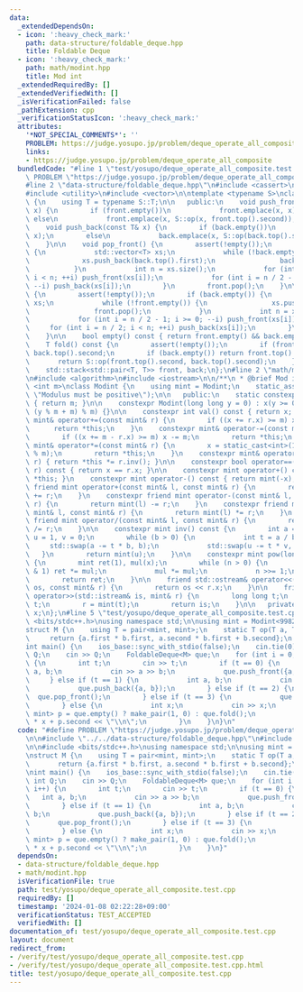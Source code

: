 ```yaml
---
data:
  _extendedDependsOn:
  - icon: ':heavy_check_mark:'
    path: data-structure/foldable_deque.hpp
    title: Foldable Deque
  - icon: ':heavy_check_mark:'
    path: math/modint.hpp
    title: Mod int
  _extendedRequiredBy: []
  _extendedVerifiedWith: []
  _isVerificationFailed: false
  _pathExtension: cpp
  _verificationStatusIcon: ':heavy_check_mark:'
  attributes:
    '*NOT_SPECIAL_COMMENTS*': ''
    PROBLEM: https://judge.yosupo.jp/problem/deque_operate_all_composite
    links:
    - https://judge.yosupo.jp/problem/deque_operate_all_composite
  bundledCode: "#line 1 \"test/yosupo/deque_operate_all_composite.test.cpp\"\n#define\
    \ PROBLEM \"https://judge.yosupo.jp/problem/deque_operate_all_composite\"\n\n\
    #line 2 \"data-structure/foldable_deque.hpp\"\n#include <cassert>\n#include <stack>\n\
    #include <utility>\n#include <vector>\n\ntemplate <typename S>\nclass FoldableDeque\
    \ {\n    using T = typename S::T;\n\n   public:\n    void push_front(const T&\
    \ x) {\n        if (front.empty())\n            front.emplace(x, x);\n       \
    \ else\n            front.emplace(x, S::op(x, front.top().second));\n    }\n\n\
    \    void push_back(const T& x) {\n        if (back.empty())\n            back.emplace(x,\
    \ x);\n        else\n            back.emplace(x, S::op(back.top().second, x));\n\
    \    }\n\n    void pop_front() {\n        assert(!empty());\n        if (front.empty())\
    \ {\n            std::vector<T> xs;\n            while (!back.empty()) {\n   \
    \             xs.push_back(back.top().first);\n                back.pop();\n \
    \           }\n            int n = xs.size();\n            for (int i = n / 2;\
    \ i < n; ++i) push_front(xs[i]);\n            for (int i = n / 2 - 1; i >= 0;\
    \ --i) push_back(xs[i]);\n        }\n        front.pop();\n    }\n\n    void pop_back()\
    \ {\n        assert(!empty());\n        if (back.empty()) {\n            std::vector<T>\
    \ xs;\n            while (!front.empty()) {\n                xs.push_back(front.top().first);\n\
    \                front.pop();\n            }\n            int n = xs.size();\n\
    \            for (int i = n / 2 - 1; i >= 0; --i) push_front(xs[i]);\n       \
    \     for (int i = n / 2; i < n; ++i) push_back(xs[i]);\n        }\n        back.pop();\n\
    \    }\n\n    bool empty() const { return front.empty() && back.empty(); }\n\n\
    \    T fold() const {\n        assert(!empty());\n        if (front.empty()) return\
    \ back.top().second;\n        if (back.empty()) return front.top().second;\n \
    \       return S::op(front.top().second, back.top().second);\n    }\n\n   private:\n\
    \    std::stack<std::pair<T, T>> front, back;\n};\n#line 2 \"math/modint.hpp\"\
    \n#include <algorithm>\n#include <iostream>\n\n/**\n * @brief Mod int\n */\ntemplate\
    \ <int m>\nclass Modint {\n    using mint = Modint;\n    static_assert(m > 0,\
    \ \"Modulus must be positive\");\n\n   public:\n    static constexpr int mod()\
    \ { return m; }\n\n    constexpr Modint(long long y = 0) : x(y >= 0 ? y % m :\
    \ (y % m + m) % m) {}\n\n    constexpr int val() const { return x; }\n\n    constexpr\
    \ mint& operator+=(const mint& r) {\n        if ((x += r.x) >= m) x -= m;\n  \
    \      return *this;\n    }\n    constexpr mint& operator-=(const mint& r) {\n\
    \        if ((x += m - r.x) >= m) x -= m;\n        return *this;\n    }\n    constexpr\
    \ mint& operator*=(const mint& r) {\n        x = static_cast<int>(1LL * x * r.x\
    \ % m);\n        return *this;\n    }\n    constexpr mint& operator/=(const mint&\
    \ r) { return *this *= r.inv(); }\n\n    constexpr bool operator==(const mint&\
    \ r) const { return x == r.x; }\n\n    constexpr mint operator+() const { return\
    \ *this; }\n    constexpr mint operator-() const { return mint(-x); }\n\n    constexpr\
    \ friend mint operator+(const mint& l, const mint& r) {\n        return mint(l)\
    \ += r;\n    }\n    constexpr friend mint operator-(const mint& l, const mint&\
    \ r) {\n        return mint(l) -= r;\n    }\n    constexpr friend mint operator*(const\
    \ mint& l, const mint& r) {\n        return mint(l) *= r;\n    }\n    constexpr\
    \ friend mint operator/(const mint& l, const mint& r) {\n        return mint(l)\
    \ /= r;\n    }\n\n    constexpr mint inv() const {\n        int a = x, b = m,\
    \ u = 1, v = 0;\n        while (b > 0) {\n            int t = a / b;\n       \
    \     std::swap(a -= t * b, b);\n            std::swap(u -= t * v, v);\n     \
    \   }\n        return mint(u);\n    }\n\n    constexpr mint pow(long long n) const\
    \ {\n        mint ret(1), mul(x);\n        while (n > 0) {\n            if (n\
    \ & 1) ret *= mul;\n            mul *= mul;\n            n >>= 1;\n        }\n\
    \        return ret;\n    }\n\n    friend std::ostream& operator<<(std::ostream&\
    \ os, const mint& r) {\n        return os << r.x;\n    }\n\n    friend std::istream&\
    \ operator>>(std::istream& is, mint& r) {\n        long long t;\n        is >>\
    \ t;\n        r = mint(t);\n        return is;\n    }\n\n   private:\n    int\
    \ x;\n};\n#line 5 \"test/yosupo/deque_operate_all_composite.test.cpp\"\n\n#include\
    \ <bits/stdc++.h>\nusing namespace std;\n\nusing mint = Modint<998244353>;\n\n\
    struct M {\n    using T = pair<mint, mint>;\n    static T op(T a, T b) {\n   \
    \     return {a.first * b.first, a.second * b.first + b.second};\n    }\n};\n\n\
    int main() {\n    ios_base::sync_with_stdio(false);\n    cin.tie(0);\n\n    int\
    \ Q;\n    cin >> Q;\n    FoldableDeque<M> que;\n    for (int i = 0; i < Q; i++)\
    \ {\n        int t;\n        cin >> t;\n        if (t == 0) {\n            int\
    \ a, b;\n            cin >> a >> b;\n            que.push_front({a, b});\n   \
    \     } else if (t == 1) {\n            int a, b;\n            cin >> a >> b;\n\
    \            que.push_back({a, b});\n        } else if (t == 2) {\n          \
    \  que.pop_front();\n        } else if (t == 3) {\n            que.pop_back();\n\
    \        } else {\n            int x;\n            cin >> x;\n            pair<mint,\
    \ mint> p = que.empty() ? make_pair(1, 0) : que.fold();\n            cout << p.first\
    \ * x + p.second << \"\\n\";\n        }\n    }\n}\n"
  code: "#define PROBLEM \"https://judge.yosupo.jp/problem/deque_operate_all_composite\"\
    \n\n#include \"../../data-structure/foldable_deque.hpp\"\n#include \"../../math/modint.hpp\"\
    \n\n#include <bits/stdc++.h>\nusing namespace std;\n\nusing mint = Modint<998244353>;\n\
    \nstruct M {\n    using T = pair<mint, mint>;\n    static T op(T a, T b) {\n \
    \       return {a.first * b.first, a.second * b.first + b.second};\n    }\n};\n\
    \nint main() {\n    ios_base::sync_with_stdio(false);\n    cin.tie(0);\n\n   \
    \ int Q;\n    cin >> Q;\n    FoldableDeque<M> que;\n    for (int i = 0; i < Q;\
    \ i++) {\n        int t;\n        cin >> t;\n        if (t == 0) {\n         \
    \   int a, b;\n            cin >> a >> b;\n            que.push_front({a, b});\n\
    \        } else if (t == 1) {\n            int a, b;\n            cin >> a >>\
    \ b;\n            que.push_back({a, b});\n        } else if (t == 2) {\n     \
    \       que.pop_front();\n        } else if (t == 3) {\n            que.pop_back();\n\
    \        } else {\n            int x;\n            cin >> x;\n            pair<mint,\
    \ mint> p = que.empty() ? make_pair(1, 0) : que.fold();\n            cout << p.first\
    \ * x + p.second << \"\\n\";\n        }\n    }\n}"
  dependsOn:
  - data-structure/foldable_deque.hpp
  - math/modint.hpp
  isVerificationFile: true
  path: test/yosupo/deque_operate_all_composite.test.cpp
  requiredBy: []
  timestamp: '2024-01-08 02:22:28+09:00'
  verificationStatus: TEST_ACCEPTED
  verifiedWith: []
documentation_of: test/yosupo/deque_operate_all_composite.test.cpp
layout: document
redirect_from:
- /verify/test/yosupo/deque_operate_all_composite.test.cpp
- /verify/test/yosupo/deque_operate_all_composite.test.cpp.html
title: test/yosupo/deque_operate_all_composite.test.cpp
---
```

